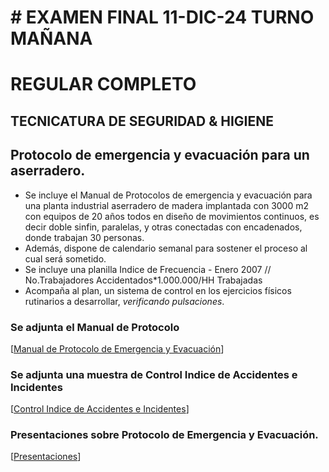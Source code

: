 #   # EXAMEN FINAL 11-DIC-24 TURNO MAÑANA
   # REGULAR COMPLETO
   ## TECNICATURA DE SEGURIDAD & HIGIENE
   
   ## Protocolo de emergencia y evacuación para un aserradero.

   * Se incluye el Manual de Protocolos de emergencia y evacuación para una planta industrial aserradero de madera implantada con 3000 m2 con equipos de 20 años todos en diseño de movimientos continuos, es decir doble sinfin, paralelas, y otras conectadas con encadenados, donde trabajan 30 personas.
   * Además, dispone de calendario semanal para sostener el proceso al cual será sometido.
   * Se incluye una planilla Indice de Frecuencia - Enero 2007 // No.Trabajadores Accidentados*1.000.000/HH Trabajadas
   * Acompaña al plan, un sistema de control en los ejercicios físicos rutinarios a desarrollar, _verificando pulsaciones_.
   
   ### Se adjunta el Manual de Protocolo
   [[Manual de Protocolo de Emergencia y Evacuación](https://docs.google.com/document/d/1wyV8e47a0BSPvHhNXeQa8Kt87NGWjPYYmwy1VNq0dlc/edit?usp=sharing)]
   
   ### Se adjunta una muestra de Control Indice de Accidentes e Incidentes
   [[Control Indice de Accidentes e Incidentes](https://docs.google.com/spreadsheets/d/1W1elpX0dLKMPuBgjCZN1uZF8hcVFUrsNQiYlPrDNQPQ/edit?usp=sharing)]
   
   ### Presentaciones sobre Protocolo de Emergencia y Evacuación.
   [[Presentaciones](https://gamma.app/docs/Protocolo-de-Emergencia-y-Evacuacion-4arm27hxzpc04fj)]
   
